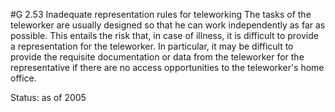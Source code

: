 #G 2.53 Inadequate representation rules for teleworking
The tasks of the teleworker are usually designed so that he can work independently as far as possible. This entails the risk that, in case of illness, it is difficult to provide a representation for the teleworker. In particular, it may be difficult to provide the requisite documentation or data from the teleworker for the representative if there are no access opportunities to the teleworker's home office.

Status: as of 2005



